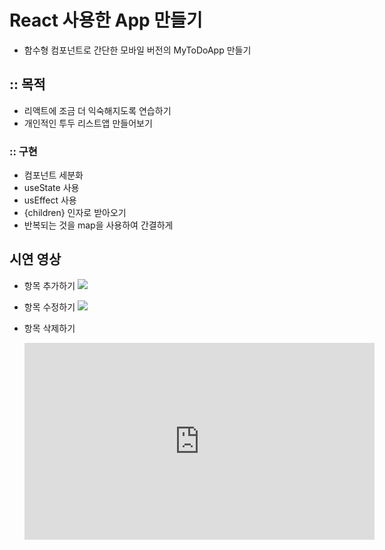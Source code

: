 # React 사용한 App 만들기

- 함수형 컴포넌트로 간단한 모바일 버전의 MyToDoApp 만들기

## :: 목적

- 리액트에 조금 더 익숙해지도록 연습하기
- 개인적인 투두 리스트앱 만들어보기

### :: 구현

- 컴포넌트 세분화
- useState 사용
- usEffect 사용
- {children} 인자로 받아오기
- 반복되는 것을 map을 사용하여 간결하게

## 시연 영상

- 항목 추가하기
  <img src="https://user-images.githubusercontent.com/89238394/154399934-0cbfa5d1-667b-4c3c-bcd1-31e910b5289c.mov">

- 항목 수정하기
  <img src="https://user-images.githubusercontent.com/89238394/154399934-0cbfa5d1-667b-4c3c-bcd1-31e910b5289c.mov">

- 항목 삭제하기
  <iframe width="560" height="315" src="https://www.youtube.com/embed/6Nb_4kqJOJ8" title="YouTube video player" frameborder="0" allow="accelerometer; autoplay; clipboard-write; encrypted-media; gyroscope; picture-in-picture" allowfullscreen></iframe>
